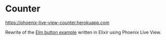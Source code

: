 # Counter

https://phoenix-live-view-counter.herokuapp.com

Rewrite of the [Elm button example](https://elm-lang.org/examples/buttons) written in Elixir using Phoenix Live View.
